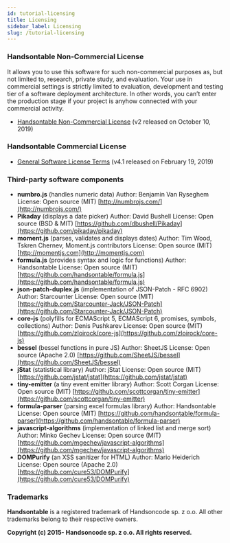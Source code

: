 ```yaml
---
id: tutorial-licensing
title: Licensing
sidebar_label: Licensing
slug: /tutorial-licensing
---
```


### Handsontable Non-Commercial License

It allows you to use this software for such non-commercial purposes as, but not limited to, research, private study, and evaluation. Your use in commercial settings is strictly limited to evaluation, development and testing tier of a software deployment architecture. In other words, you can’t enter the production stage if your project is anyhow connected with your commercial activity.

*   [Handsontable Non-Commercial License](https://handsontable.com/static/licenses/non-commercial/v2/handsontable-non-commercial-license.pdf) (v2 released on October 10, 2019)

### Handsontable Commercial License

*   [General Software License Terms](https://handsontable.com/static/licenses/v4.1/handsontable-general-terms.pdf) (v4.1 released on February 19, 2019)

### Third-party software components

*   **numbro.js** (handles numeric data)
    Author: Benjamin Van Ryseghem
    License: Open source (MIT)
    [http://numbrojs.com/](http://numbrojs.com/)
*   **Pikaday** (displays a date picker)
    Author: David Bushell
    License: Open source (BSD & MIT)
    [https://github.com/dbushell/Pikaday](https://github.com/pikaday/pikaday)
*   **moment.js** (parses, validates and displays dates)
    Author: Tim Wood, Tskren Chernev, Moment.js contributors
    License: Open source (MIT)
    [http://momentjs.com](http://momentjs.com)
*   **formula.js** (provides syntax and logic for functions)
    Author: Handsontable
    License: Open source (MIT)
    [https://github.com/handsontable/formula.js](https://github.com/handsontable/formula.js)
*   **json-patch-duplex.js** (implementation of JSON-Patch - RFC 6902)
    Author: Starcounter
    License: Open source (MIT)
    [https://github.com/Starcounter-Jack/JSON-Patch](https://github.com/Starcounter-Jack/JSON-Patch)
*   **core-js** (polyfills for ECMAScript 5, ECMAScript 6, promises, symbols, collections)
    Author: Denis Pushkarev
    License: Open source (MIT)
    [https://github.com/zloirock/core-js](https://github.com/zloirock/core-js)
*   **bessel** (bessel functions in pure JS)
    Author: SheetJS
    License: Open source (Apache 2.0)
    [https://github.com/SheetJS/bessel](https://github.com/SheetJS/bessel)
*   **jStat** (statistical library)
    Author: jStat
    License: Open source (MIT)
    [https://github.com/jstat/jstat](https://github.com/jstat/jstat)
*   **tiny-emitter** (a tiny event emitter library)
    Author: Scott Corgan
    License: Open source (MIT)
    [https://github.com/scottcorgan/tiny-emitter](https://github.com/scottcorgan/tiny-emitter)
*   **formula-parser** (parsing excel formulas library)
    Author: Handsontable
    License: Open source (MIT)
    [https://github.com/handsontable/formula-parser](https://github.com/handsontable/formula-parser)
*   **javascript-algorithms** (implementation of linked list and merge sort)
    Author: Minko Gechev
    License: Open source (MIT)
    [https://github.com/mgechev/javascript-algorithms](https://github.com/mgechev/javascript-algorithms)
*   **DOMPurify** (an XSS sanitizer for HTML)
    Author: Mario Heiderich
    License: Open source (Apache 2.0)
    [https://github.com/cure53/DOMPurify](https://github.com/cure53/DOMPurify)

### Trademarks

**Handsontable** is a registered trademark of Handsoncode sp. z o.o.
All other trademarks belong to their respective owners.

**Copyright (c) 2015- Handsoncode sp. z o.o. All rights reserved.**
